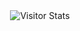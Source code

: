 <div align="center">
  <img alt="Visitor Stats" 
      src="https://widgetbite.com/stats/CodeVortexOX"/>  
</div>
